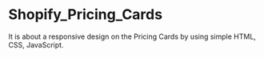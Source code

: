 # Shopify_Pricing_Cards

It is about a responsive design on the Pricing Cards by using simple HTML, CSS, JavaScript.

